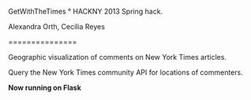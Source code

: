 GetWithTheTimes ° HACKNY 2013 Spring hack.

Alexandra Orth, Cecilia Reyes

===============

Geographic visualization of comments on New York Times articles.

Query the New York Times community API for locations of commenters. 

**Now running on Flask**